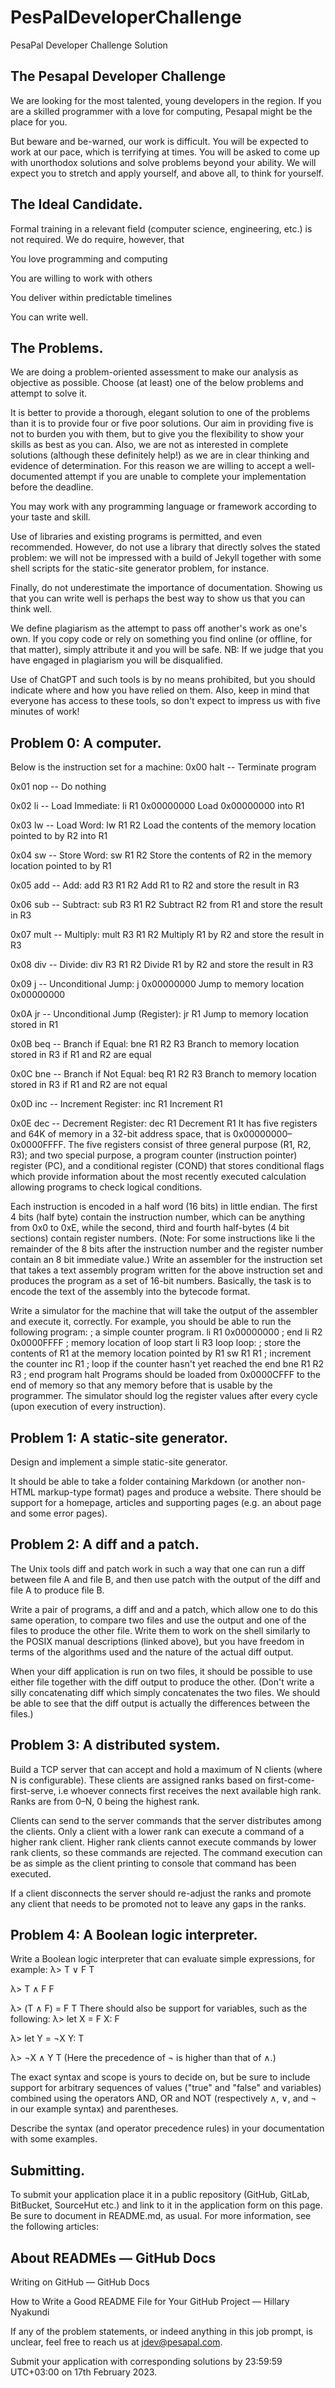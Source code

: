 # PesPalDeveloperChallenge
 PesaPal Developer Challenge Solution
 
## The Pesapal Developer Challenge


We are looking for the most talented, young developers in the region. If you are a skilled programmer with a love for computing, Pesapal might be the place for you.

But beware and be-warned, our work is difficult. You will be expected to work at our pace, which is terrifying at times. You will be asked to come up with unorthodox solutions and solve problems beyond your ability. We will expect you to stretch and apply yourself, and above all, to think for yourself.



## The Ideal Candidate.

Formal training in a relevant field (computer science, engineering, etc.) is not required. We do require, however, that

You love programming and computing

You are willing to work with others

You deliver within predictable timelines

You can write well.

## The Problems.

We are doing a problem-oriented assessment to make our analysis as objective as possible. Choose (at least) one of the below problems and attempt to solve it. 

It is better to provide a thorough, elegant solution to one of the problems than it is to provide four or five poor solutions. Our aim in providing five is not to burden you with them, but to give you the flexibility to show your skills as best as you can. Also, we are not as interested in complete solutions (although these definitely help!) as we are in clear thinking and evidence of determination. For this reason we are willing to accept a well-documented attempt if you are unable to complete your implementation before the deadline.

You may work with any programming language or framework according to your taste and skill.

Use of libraries and existing programs is permitted, and even recommended. However, do not use a library that directly solves the stated problem: we will not be impressed with a build of Jekyll together with some shell scripts for the static-site generator problem, for instance.

Finally, do not underestimate the importance of documentation. Showing us that you can write well is perhaps the best way to show us that you can think well.


We define plagiarism as the attempt to pass off another's work as one's own. If you copy code or rely on something you find online (or offline, for that matter), simply attribute it and you will be safe. NB: If we judge that you have engaged in plagiarism you will be disqualified.

Use of ChatGPT and such tools is by no means prohibited, but you should indicate where and how you have relied on them. Also, keep in mind that everyone has access to these tools, so don't expect to impress us with five minutes of work!

## Problem 0: A computer.
Below is the instruction set for a machine:
0x00   halt -- Terminate program

0x01   nop  -- Do nothing

0x02   li   -- Load Immediate: li R1 0x00000000
               Load 0x00000000 into R1

0x03   lw   -- Load Word: lw R1 R2
               Load the contents of the memory location
               pointed to by R2 into R1

0x04   sw   -- Store Word: sw R1 R2
               Store the contents of R2 in the memory
               location pointed to by R1

0x05   add  -- Add: add R3 R1 R2
               Add R1 to R2 and store the result in R3

0x06   sub  -- Subtract: sub R3 R1 R2
               Subtract R2 from R1 and store the result in R3

0x07   mult -- Multiply: mult R3 R1 R2
               Multiply R1 by R2 and store the result in R3

0x08   div  -- Divide: div R3 R1 R2
               Divide R1 by R2 and store the result in R3

0x09   j    -- Unconditional Jump: j 0x00000000
               Jump to memory location 0x00000000

0x0A   jr   -- Unconditional Jump (Register): jr R1
               Jump to memory location stored in R1

0x0B   beq  -- Branch if Equal: bne R1 R2 R3
               Branch to memory location stored in R3
               if R1 and R2 are equal

0x0C   bne  -- Branch if Not Equal: beq R1 R2 R3
               Branch to memory location stored in R3
               if R1 and R2 are not equal

0x0D   inc  -- Increment Register: inc R1
               Increment R1

0x0E   dec  -- Decrement Register: dec R1
               Decrement R1
It has five registers and 64K of memory in a 32-bit address space, that is 0x00000000–0x0000FFFF. The five registers consist of three general purpose (R1, R2, R3); and two special purpose, a program counter (instruction pointer) register (PC), and a conditional register (COND) that stores conditional flags which provide information about the most recently executed calculation allowing programs to check logical conditions.

Each instruction is encoded in a half word (16 bits) in little endian. The first 4 bits (half byte) contain the instruction number, which can be anything from 0x0 to 0xE, while the second, third and fourth half-bytes (4 bit sections) contain register numbers. (Note: For some instructions like li the remainder of the 8 bits after the instruction number and the register number contain an 8 bit immediate value.)
Write an assembler for the instruction set that takes a text assembly program written for the above instruction set and produces the program as a set of 16-bit numbers. Basically, the task is to encode the text of the assembly into the bytecode format.

Write a simulator for the machine that will take the output of the assembler and execute it, correctly. For example, you should be able to run the following program:
; a simple counter program.
li R1 0x00000000
; end
li R2 0x0000FFFF
; memory location of loop start
li R3 loop
loop:
  ; store the contents of R1 at the memory location pointed by R1
  sw R1 R1
  ; increment the counter
  inc R1
  ; loop if the counter hasn't yet reached the end
  bne R1 R2 R3
  ; end program
  halt
Programs should be loaded from 0x0000CFFF to the end of memory so that any memory before that is usable by the programmer.
The simulator should log the register values after every cycle (upon execution of every instruction).

## Problem 1: A static-site generator.

Design and implement a simple static-site generator. 

It should be able to take a folder containing Markdown (or another non-HTML markup-type format) pages and produce a website. There should be support for a homepage, articles and supporting pages (e.g. an about page and some error pages).

## Problem 2: A diff and a patch.
The Unix tools diff and patch work in such a way that one can run a diff between file A and file B, and then use patch with the output of the diff and file A to produce file B.

Write a pair of programs, a diff and and a patch, which allow one to do this same operation, to compare two files and use the output and one of the files to produce the other file. Write them to work on the shell similarly to the POSIX manual descriptions (linked above), but you have freedom in terms of the algorithms used and the nature of the actual diff output. 

When your diff application is run on two files, it should be possible to use either file together with the diff output to produce the other. (Don't write a silly concatenating diff which simply concatenates the two files. We should be able to see that the diff output is actually the differences between the files.)

## Problem 3: A distributed system.

Build a TCP server that can accept and hold a maximum of N clients (where N is configurable).
These clients are assigned ranks based on first-come-first-serve, i.e whoever connects first receives the next available high rank. Ranks are from 0–N, 0 being the highest rank.

Clients can send to the server commands that the server distributes among the clients. Only a client with a lower rank can execute a command of a higher rank client. Higher rank clients cannot execute commands by lower rank clients, so these commands are rejected. The command execution can be as simple as the client printing to console that command has been executed.

If a client disconnects the server should re-adjust the ranks and promote any client that needs to be promoted not to leave any gaps in the ranks.

## Problem 4: A Boolean logic interpreter.

Write a Boolean logic interpreter that can evaluate simple expressions, for example:
λ> T ∨ F
T

λ> T ∧ F
F

λ> (T ∧ F) = F
T
There should also be support for variables, such as the following:
λ> let X = F
X: F

λ> let Y = ¬X
Y: T

λ> ¬X ∧ Y
T
(Here the precedence of ¬ is higher than that of ∧.)

The exact syntax and scope is yours to decide on, but be sure to include support for arbitrary sequences of values ("true" and "false" and variables) combined using the operators AND, OR and NOT (respectively ∧, ∨, and ¬ in our example syntax) and parentheses.

Describe the syntax (and operator precedence rules) in your documentation with some examples.

## Submitting.

To submit your application place it in a public repository (GitHub, GitLab, BitBucket, SourceHut etc.) and link to it in the application form on this page.
Be sure to document in README.md, as usual. For more information, see the following articles:

## About READMEs — GitHub Docs

Writing on GitHub — GitHub Docs

How to Write a Good README File for Your GitHub Project — Hillary Nyakundi

If any of the problem statements, or indeed anything in this job prompt, is unclear, feel free to reach us at jdev@pesapal.com.

Submit your application with corresponding solutions by 23:59:59 UTC+03:00 on 17th February 2023.
